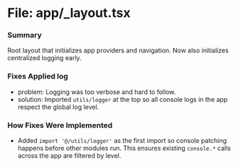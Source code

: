 # File: app/_layout.tsx

### Summary
Root layout that initializes app providers and navigation. Now also initializes centralized logging early.

### Fixes Applied log
- problem: Logging was too verbose and hard to follow.
- solution: Imported `utils/logger` at the top so all console logs in the app respect the global log level.

### How Fixes Were Implemented
- Added `import '@/utils/logger'` as the first import so console patching happens before other modules run. This ensures existing `console.*` calls across the app are filtered by level.


